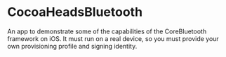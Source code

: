 # CocoaHeadsBluetooth
An app to demonstrate some of the capabilities of the CoreBluetooth framework on iOS. It must run on a real device, so you must provide your own provisioning profile and signing identity.
